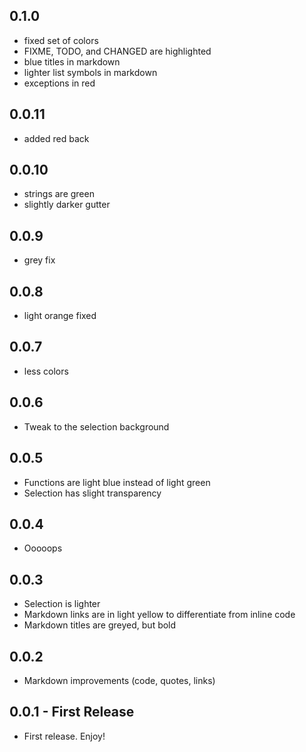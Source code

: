 ## 0.1.0
* fixed set of colors
* FIXME, TODO, and CHANGED are highlighted
* blue titles in markdown
* lighter list symbols in markdown
* exceptions in red

## 0.0.11
* added red back

## 0.0.10
* strings are green
* slightly darker gutter

## 0.0.9
* grey fix

## 0.0.8
* light orange fixed

## 0.0.7
* less colors

## 0.0.6
* Tweak to the selection background

## 0.0.5
* Functions are light blue instead of light green
* Selection has slight transparency

## 0.0.4
* Ooooops

## 0.0.3
* Selection is lighter
* Markdown links are in light yellow to differentiate from inline code
* Markdown titles are greyed, but bold

## 0.0.2
* Markdown improvements (code, quotes, links)

## 0.0.1 - First Release
* First release. Enjoy!
